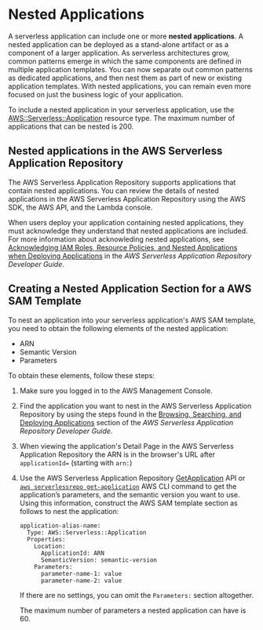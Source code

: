 # Nested Applications<a name="serverless-sam-template-nested-applications"></a>

A serverless application can include one or more **nested applications**\. A nested application can be deployed as a stand\-alone artifact or as a component of a larger application\. As serverless architectures grow, common patterns emerge in which the same components are defined in multiple application templates\. You can now separate out common patterns as dedicated applications, and then nest them as part of new or existing application templates\. With nested applications, you can remain even more focused on just the business logic of your application\.

To include a nested application in your serverless application, use the [AWS::Serverless::Application](https://docs.aws.amazon.com/serverless-application-model/latest/developerguide/serverless-sam-template.html#serverless-sam-template-application) resource type\. The maximum number of applications that can be nested is 200\.

## Nested applications in the AWS Serverless Application Repository<a name="serverless-sam-template-nested-applications-in-serverlessrepo"></a>

The AWS Serverless Application Repository supports applications that contain nested applications\. You can review the details of nested applications in the AWS Serverless Application Repository using the AWS SDK, the AWS API, and the Lambda console\.

 When users deploy your application containing nested applications, they must acknowledge they understand that nested applications are included\. For more information about acknowleding nested applications, see [Acknowledging IAM Roles, Resource Policies, and Nested Applications when Deploying Applications](https://docs.aws.amazon.com/serverlessrepo/latest/devguide/acknowledging-application-capabilities.html) in the *AWS Serverless Application Repository Developer Guide*\.

## Creating a Nested Application Section for a AWS SAM Template<a name="serverless-sam-template-nested-applications-how-to"></a>

To nest an application into your serverless application's AWS SAM template, you need to obtain the following elements of the nested application:
+ ARN
+ Semantic Version
+ Parameters

To obtain these elements, follow these steps:

1. Make sure you logged in to the AWS Management Console\.

1. Find the application you want to nest in the AWS Serverless Application Repository by using the steps found in the [Browsing, Searching, and Deploying Applications](https://docs.aws.amazon.com/serverlessrepo/latest/devguide/serverless-app-consuming-applications.html#browse-and-search-applications                             ) section of the *AWS Serverless Application Repository Developer Guide*\.

1. When viewing the application's Detail Page in the AWS Serverless Application Repository the ARN is in the browser's URL after `applicationId=` \(starting with `arn:`\)

1. Use the AWS Serverless Application Repository [GetApplication](https://docs.aws.amazon.com/serverlessrepo/latest/devguide/applications-applicationid.html) API or [ `aws serverlessrepo get-application`](https://docs.aws.amazon.com/cli/latest/reference/serverlessrepo/get-application.html) AWS CLI command to get the application’s parameters, and the semantic version you want to use\. Using this information, construct the AWS SAM template section as follows to nest the application:

   ```
   application-alias-name:
     Type: AWS::Serverless::Application
     Properties:
       Location:
         ApplicationId: ARN
         SemanticVersion: semantic-version
       Parameters:
         parameter-name-1: value
         parameter-name-2: value
   ```

   If there are no settings, you can omit the `Parameters:` section altogether\.

   The maximum number of parameters a nested application can have is 60\.